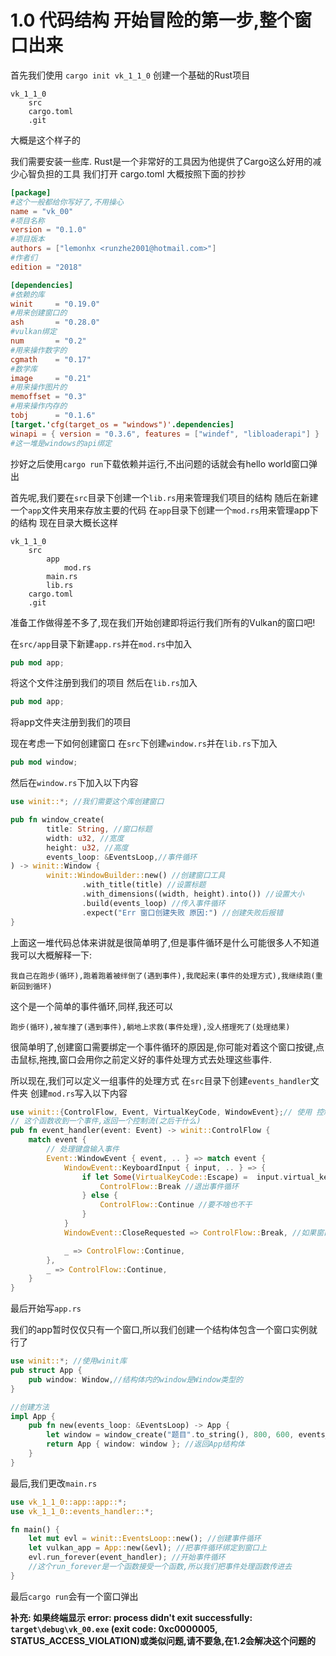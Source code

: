 # 1.0 代码结构 开始冒险的第一步,整个窗口出来


首先我们使用 ```cargo init vk_1_1_0```
创建一个基础的Rust项目

```
vk_1_1_0
    src
    cargo.toml
    .git
```
大概是这个样子的

我们需要安装一些库. Rust是一个非常好的工具因为他提供了Cargo这么好用的减少心智负担的工具
我们打开 cargo.toml
大概按照下面的抄抄
```toml
[package] 
#这个一般都给你写好了,不用操心
name = "vk_00" 
#项目名称
version = "0.1.0" 
#项目版本
authors = ["lemonhx <runzhe2001@hotmail.com>"] 
#作者们
edition = "2018"

[dependencies] 
#依赖的库
winit     = "0.19.0" 
#用来创建窗口的
ash       = "0.28.0" 
#vulkan绑定
num       = "0.2" 
#用来操作数字的
cgmath    = "0.17" 
#数学库
image     = "0.21" 
#用来操作图片的
memoffset = "0.3" 
#用来操作内存的
tobj      = "0.1.6"
[target.'cfg(target_os = "windows")'.dependencies]
winapi = { version = "0.3.6", features = ["windef", "libloaderapi"] }
#这一堆是windows的api绑定
```
抄好之后使用```cargo run```下载依赖并运行,不出问题的话就会有hello world窗口弹出

首先呢,我们要在```src```目录下创建一个```lib.rs```用来管理我们项目的结构
随后在新建一个```app```文件夹用来存放主要的代码
在```app```目录下创建一个```mod.rs```用来管理app下的结构
现在目录大概长这样
```
vk_1_1_0
    src
        app
            mod.rs
        main.rs
        lib.rs
    cargo.toml
    .git
```

准备工作做得差不多了,现在我们开始创建即将运行我们所有的Vulkan的窗口吧!

在```src/app```目录下新建```app.rs```并在```mod.rs```中加入
```rust
pub mod app;
```
将这个文件注册到我们的项目
然后在```lib.rs```加入
```rust
pub mod app;
```
将app文件夹注册到我们的项目

现在考虑一下如何创建窗口
在```src```下创建```window.rs```并在```lib.rs```下加入
```rust
pub mod window;
```
然后在```window.rs```下加入以下内容
```rust
use winit::*; //我们需要这个库创建窗口

pub fn window_create(
        title: String, //窗口标题
        width: u32, //宽度
        height: u32, //高度
        events_loop: &EventsLoop,//事件循环
) -> winit::Window {
        winit::WindowBuilder::new() //创建窗口工具
                .with_title(title) //设置标题
                .with_dimensions((width, height).into()) //设置大小
                .build(events_loop) //传入事件循环
                .expect("Err 窗口创建失败 原因:") //创建失败后报错
}

```
上面这一堆代码总体来讲就是很简单明了,但是事件循环是什么可能很多人不知道我可以大概解释一下:

    我自己在跑步(循环),跑着跑着被绊倒了(遇到事件),我爬起来(事件的处理方式),我继续跑(重新回到循环)
这个是一个简单的事件循环,同样,我还可以

    跑步(循环),被车撞了(遇到事件),躺地上求救(事件处理),没人搭理死了(处理结果)
很简单明了,创建窗口需要绑定一个事件循环的原因是,你可能对着这个窗口按键,点击鼠标,拖拽,窗口会用你之前定义好的事件处理方式去处理这些事件.

所以现在,我们可以定义一组事件的处理方式
在```src```目录下创建```events_handler```文件夹
创建```mod.rs```写入以下内容
```rust
use winit::{ControlFlow, Event, VirtualKeyCode, WindowEvent};// 使用 控制流 事件 按键代码 窗口事件
// 这个函数收到一个事件,返回一个控制流(之后干什么)
pub fn event_handler(event: Event) -> winit::ControlFlow {
    match event {
        // 处理键盘输入事件
        Event::WindowEvent { event, .. } => match event {
            WindowEvent::KeyboardInput { input, .. } => {
                if let Some(VirtualKeyCode::Escape) =  input.virtual_keycode {//如果是ESC被按下来了
                    ControlFlow::Break //退出事件循环
                } else {
                    ControlFlow::Continue //要不啥也不干
                }
            }
            WindowEvent::CloseRequested => ControlFlow::Break, //如果窗口被关了,退出程序

            _ => ControlFlow::Continue,
        },
        _ => ControlFlow::Continue,
    }
}

```

最后开始写```app.rs```

我们的app暂时仅仅只有一个窗口,所以我们创建一个结构体包含一个窗口实例就行了
```rust
use winit::*; //使用winit库
pub struct App {
    pub window: Window,//结构体内的window是Window类型的
}

//创建方法
impl App {
    pub fn new(events_loop: &EventsLoop) -> App {
        let window = window_create("题目".to_string(), 800, 600, events_loop); //使用之前定义的那个窗口创建
        return App { window: window }; //返回App结构体
    }
}
```

最后,我们更改```main.rs```
```rust
use vk_1_1_0::app::app::*;
use vk_1_1_0::events_handler::*;

fn main() {
    let mut evl = winit::EventsLoop::new(); //创建事件循环
    let vulkan_app = App::new(&evl); //把事件循环绑定到窗口上
    evl.run_forever(event_handler); //开始事件循环
    //这个run_forever是一个函数接受一个函数,所以我们把事件处理函数传进去
}

```
最后```cargo run```会有一个窗口弹出

**补充: 如果终端显示 error: process didn't exit successfully: `target\debug\vk_00.exe` (exit code: 0xc0000005, STATUS_ACCESS_VIOLATION)或类似问题,请不要急,在1.2会解决这个问题的**